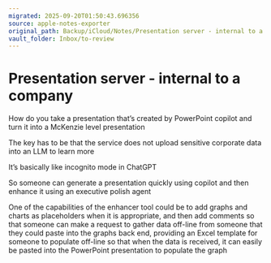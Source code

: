 ```yaml
---
migrated: 2025-09-20T01:50:43.696356
source: apple-notes-exporter
original_path: Backup/iCloud/Notes/Presentation server - internal to a company.md
vault_folder: Inbox/to-review
---
```

# Presentation server - internal to a company 

How do you take a presentation that’s created by PowerPoint copilot and turn it into a McKenzie level presentation 

The key has to be that the service does not upload sensitive corporate data into an LLM to learn more 

It’s basically like incognito mode in ChatGPT 

So someone can generate a presentation quickly using copilot and then enhance it using an executive polish agent 

One of the capabilities of the enhancer tool could be to add graphs and charts as placeholders when it is appropriate, and then add comments so that someone can make a request to gather data off-line from someone that they could paste into the graphs back end, providing an Excel template for someone to populate off-line so that when the data is received, it can easily be pasted into the PowerPoint presentation to populate the graph 
